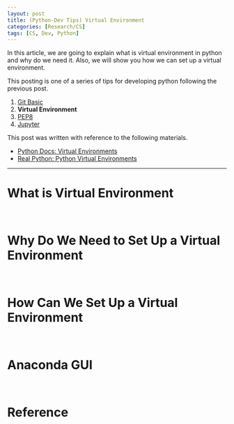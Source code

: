 ```yaml
---
layout: post
title: (Python-Dev Tips) Virtual Environment
categories: [Research/CS]
tags: [CS, Dev, Python]
---
```


In this article, we are going to explain what is virtual environment in python and why do we need it. Also, we will show you how we can set up a virtual environment.

This posting is one of a series of tips for developing python following the previous post.


1. [Git Basic](https://jhyun0919.github.io/research/cs/2020/10/01/git-tips.html)
2. **Virtual Environment**
3. [PEP8](https://jhyun0919.github.io/research/cs/2020/10/03/pep8.html)
4. [Jupyter](https://jhyun0919.github.io/research/cs/2020/10/04/jupyter.html)


This post was written with reference to the following materials.

- [Python Docs: Virtual Environments](https://docs.python.org/3/tutorial/venv.html)
- [Real Python: Python Virtual Environments](https://realpython.com/python-virtual-environments-a-primer/)


---
# What is Virtual Environment

<br/>

# Why Do We Need to Set Up a Virtual Environment

<br/>

# How Can We Set Up a Virtual Environment

<br/>

# Anaconda GUI

<br/>

# Reference

